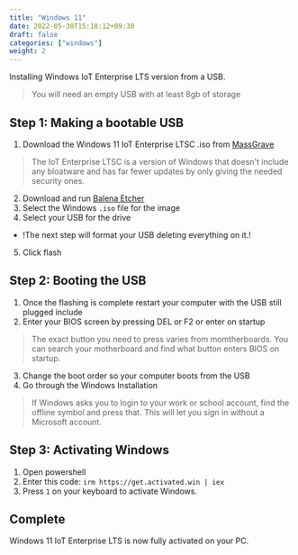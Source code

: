 ```yaml
---
title: "Windows 11"
date: 2022-05-30T15:18:12+09:30
draft: false
categories: ["windows"]
weight: 2
---
```


Installing Windows IoT Enterprise LTS version from a USB.
> You will need an empty USB with at least 8gb of storage
## Step 1: Making a bootable USB

1. Download the Windows 11 IoT Enterprise LTSC .iso from [MassGrave](https://drive.massgrave.dev/en-us_windows_11_iot_enterprise_ltsc_2024_x64_dvd_f6b14814.iso)
> The IoT Enterprise LTSC is a version of Windows that doesn't include any bloatware and has far fewer updates by only giving the needed security ones.
2. Download and run [Balena Etcher](https://etcher.balena.io/)
3. Select the Windows ```.iso``` file for the image
4. Select your USB for the drive
- !The next step will format your USB deleting everything on it.!
5. Click flash

## Step 2: Booting the USB
1. Once the flashing is complete restart your computer with the USB still plugged include
2. Enter your BIOS screen by pressing DEL or F2 or enter on startup
> The exact button you need to press varies from momtherboards. You can search your motherboard and find what button enters BIOS on startup.
3. Change the boot order so your computer boots from the USB
4. Go through the Windows Installation
> If Windows asks you to login to your work or school account, find the offline symbol and press that. This will let you sign in without a Microsoft account.

## Step 3: Activating Windows
1. Open powershell
2. Enter this code: ```irm https://get.activated.win | iex```
3. Press ```1``` on your keyboard to activate Windows.

## Complete
Windows 11 IoT Enterprise LTS is now fully activated on your PC.

